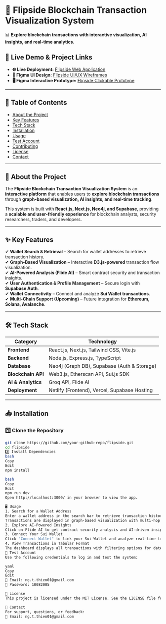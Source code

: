 # 🚀 Flipside Blockchain Transaction Visualization System

📊 **Explore blockchain transactions with interactive visualization, AI insights, and real-time analytics.**  

## 🔗 Live Demo & Project Links
- **🌐 Live Deployment:** [Flipside Web Application](https://flipsidecrypto.netlify.app)
- **🎨 Figma UI Design:** [Flipside UI/UX Wireframes](https://www.figma.com/design/y9tMd5JwtFGaeYGNZr4Cn4/Flipside-Prototype-Design?node-id=0-1&p=f&t=m9VYXTX506QfZIBe-0)
- **🖥️ Figma Interactive Prototype:** [Flipside Clickable Prototype](https://www.figma.com/proto/y9tMd5JwtFGaeYGNZr4Cn4/Flipside-Prototype-Design?nodeid=0-1&t=m9VYXTX506QfZIBe-1)
---

## 📖 Table of Contents
- [About the Project](#about-the-project)
- [Key Features](#key-features)
- [Tech Stack](#tech-stack)
- [Installation](#installation)
- [Usage](#usage)
- [Test Account](#test-account)
- [Contributing](#contributing)
- [License](#license)
- [Contact](#contact)

---

## 📌 About the Project
The **Flipside Blockchain Transaction Visualization System** is an **interactive platform** that enables users to **explore blockchain transactions** through **graph-based visualization, AI insights, and real-time tracking**.

This system is built with **React.js, Next.js, Neo4j, and Supabase**, providing a **scalable and user-friendly experience** for blockchain analysts, security researchers, traders, and developers.

---

## ✨ Key Features
✔ **Wallet Search & Retrieval** – Search for wallet addresses to retrieve transaction history.  
✔ **Graph-Based Visualization** – Interactive **D3.js-powered** transaction flow visualization.  
✔ **AI-Powered Analysis (Flide AI)** – Smart contract security and transaction insights.  
✔ **User Authentication & Profile Management** – Secure login with **Supabase Auth**.  
✔ **Wallet Connectivity** – Connect and analyze **Sui Wallet transactions**.  
✔ **Multi-Chain Support (Upcoming)** – Future integration for **Ethereum, Solana, Avalanche**.  

---

## 🛠️ Tech Stack

| **Category**       | **Technology** |
|--------------------|--------------|
| **Frontend**      | React.js, Next.js, Tailwind CSS, Vite.js |
| **Backend**       | Node.js, Express.js, TypeScript |
| **Database**      | Neo4j (Graph DB), Supabase (Auth & Storage) |
| **Blockchain API** | Web3.js, Etherscan API, Sui.js SDK |
| **AI & Analytics** | Groq API, Flide AI |
| **Deployment**    | Netlify (Frontend), Vercel, Supabase Hosting |

---

## 📥 Installation

### 1️⃣ Clone the Repository
```bash
git clone https://github.com/your-github-repo/flipside.git
cd flipside
2️⃣ Install Dependencies
bash
Copy
Edit
npm install

bash
Copy
Edit
npm run dev
Open http://localhost:3000/ in your browser to view the app.

🖥️ Usage
1. Search for a Wallet Address
Enter a wallet address in the search bar to retrieve transaction history.
Transactions are displayed in graph-based visualization with multi-hop tracing.
2. Explore AI-Powered Insights
Click on Flide AI to get contract security analysis and AI-driven insights on wallet activity.
3. Connect Your Sui Wallet
Click "Connect Wallet" to link your Sui Wallet and analyze real-time transactions.
4. View Transactions in Tabular Format
The dashboard displays all transactions with filtering options for dates, amounts, and wallet activity.
🔑 Test Account
Use the following credentials to log in and test the system:

yaml
Copy
Edit
📧 Email: ng.t.thien01@gmail.com
🔑 Password: 10082005

📜 License
This project is licensed under the MIT License. See the LICENSE file for more details.

📩 Contact
For support, questions, or feedback:
📧 Email: ng.t.thien01@gmail.com
